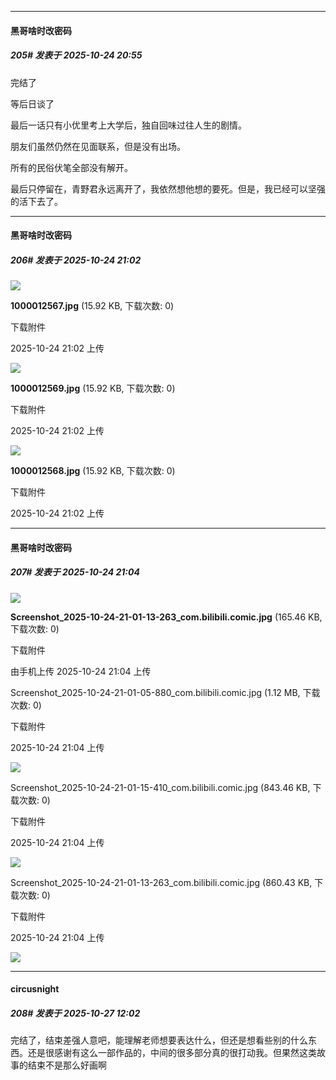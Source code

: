 ﻿
*****

####  黑哥啥时改密码  
##### 205#       发表于 2025-10-24 20:55

完结了

等后日谈了

最后一话只有小优里考上大学后，独自回味过往人生的剧情。

朋友们虽然仍然在见面联系，但是没有出场。

所有的民俗伏笔全部没有解开。

最后只停留在，青野君永远离开了，我依然想他想的要死。但是，我已经可以坚强的活下去了。


*****

####  黑哥啥时改密码  
##### 206#       发表于 2025-10-24 21:02

<img src="https://img.stage1st.com/forum/202510/24/210256d27xmhhhw7vew0g1.jpg" referrerpolicy="no-referrer">

<strong>1000012567.jpg</strong> (15.92 KB, 下载次数: 0)

下载附件

2025-10-24 21:02 上传

<img src="https://img.stage1st.com/forum/202510/24/210256xf40ytmtrv5vdwhy.jpg" referrerpolicy="no-referrer">

<strong>1000012569.jpg</strong> (15.92 KB, 下载次数: 0)

下载附件

2025-10-24 21:02 上传

<img src="https://img.stage1st.com/forum/202510/24/210256ghfphxvahn2zdffz.jpg" referrerpolicy="no-referrer">

<strong>1000012568.jpg</strong> (15.92 KB, 下载次数: 0)

下载附件

2025-10-24 21:02 上传


*****

####  黑哥啥时改密码  
##### 207#       发表于 2025-10-24 21:04

<img src="https://img.stage1st.com/forum/202510/24/210427zdapp9ad4n6t6ajp.jpg" referrerpolicy="no-referrer">

<strong>Screenshot_2025-10-24-21-01-13-263_com.bilibili.comic.jpg</strong> (165.46 KB, 下载次数: 0)

下载附件

由手机上传
2025-10-24 21:04 上传

Screenshot_2025-10-24-21-01-05-880_com.bilibili.comic.jpg
(1.12 MB, 下载次数: 0)

下载附件

2025-10-24 21:04 上传

<img src="https://img.stage1st.com/forum/202510/24/210412rakkzikizauaigem.jpg" referrerpolicy="no-referrer">

Screenshot_2025-10-24-21-01-15-410_com.bilibili.comic.jpg
(843.46 KB, 下载次数: 0)

下载附件

2025-10-24 21:04 上传

<img src="https://img.stage1st.com/forum/202510/24/210419w5sb9ggpfqzmprb8.jpg" referrerpolicy="no-referrer">

Screenshot_2025-10-24-21-01-13-263_com.bilibili.comic.jpg
(860.43 KB, 下载次数: 0)

下载附件

2025-10-24 21:04 上传

<img src="https://img.stage1st.com/forum/202510/24/210435kwzrdccwnncd5mcd.jpg" referrerpolicy="no-referrer">


*****

####  circusnight  
##### 208#       发表于 2025-10-27 12:02

完结了，结束差强人意吧，能理解老师想要表达什么，但还是想看些别的什么东西。还是很感谢有这么一部作品的，中间的很多部分真的很打动我。但果然这类故事的结束不是那么好画啊

